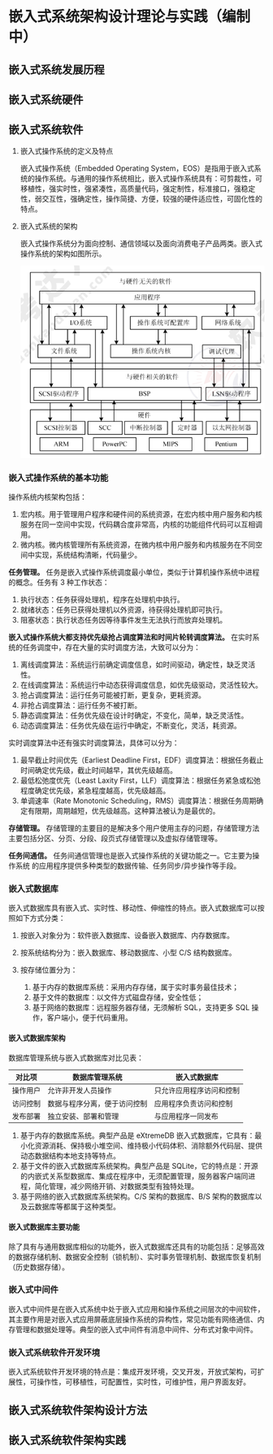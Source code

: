 # 嵌入式系统架构设计理论与实践（编制中）

## 嵌入式系统发展历程

## 嵌入式系统硬件

## 嵌入式系统软件

1. 嵌入式操作系统的定义及特点

    嵌入式操作系统（Embedded Operating System，EOS）是指用于嵌入式系统的操作系统。与通用的操作系统相比，嵌入式操作系统具有：可剪裁性，可移植性，强实时性，强紧凑性，高质量代码，强定制性，标准接口，强稳定性，弱交互性，强确定性，操作简捷、方便，较强的硬件适应性，可固化性的特点。

2. 嵌入式系统的架构

    嵌入式操作系统分为面向控制、通信领域以及面向消费电子产品两类。嵌入式操作系统的架构如图所示。

    ![嵌入式操作系统的架构](images/image-10.png)

### 嵌入式操作系统的基本功能

操作系统内核架构包括：

1. 宏内核。用于管理用户程序和硬件间的系统资源，在宏内核中用户服务和内核服务在同一空间中实现，代码耦合度非常高，内核的功能组件代码可以互相调用。
2. 微内核。微内核管理所有系统资源，在微内核中用户服务和内核服务在不同空间中实现，系统结构清晰，代码量少。

**任务管理。** 任务是嵌入式操作系统调度最小单位，类似于计算机操作系统中进程的概念。任务有 3 种工作状态：

1. 执行状态：任务获得处理机，程序在处理机中执行。
2. 就绪状态：任务已获得处理机以外资源，待获得处理机即可执行。
3. 阻塞状态：执行状态任务因等待事件发生无法执行而放弃处理机。

**嵌入式操作系统大都支持优先级抢占调度算法和时间片轮转调度算法。** 在实时系统的任务调度中，存在大量的实时调度方法，大致可以分为：

1. 离线调度算法：系统运行前确定调度信息，如时间驱动，确定性，缺乏灵活性。
2. 在线调度算法：系统运行中动态获得调度信息，如优先级驱动，灵活性较大。
3. 抢占调度算法：运行任务可能被打断，更复杂，更耗资源。
4. 非抢占调度算法：运行任务不被打断。
5. 静态调度算法：任务优先级在设计时确定，不变化，简单，缺乏灵活性。
6. 动态调度算法：任务优先级在运行中确定，不断变化，灵活，耗资源。

实时调度算法中还有强实时调度算法，具体可以分为：

1. 最早截止时间优先（Earliest Deadline First，EDF）调度算法：根据任务截止时间确定优先级，截止时间越早，其优先级越高。
2. 最低松弛度优先（Least Laxity First，LLF）调度算法：根据任务紧急或松弛程度确定优先级，紧急程度越高，优先级越高。
3. 单调速率（Rate Monotonic Scheduling，RMS）调度算法：根据任务周期确定有限期，周期越短，优先级越高。这种算法被认为是最优的。

**存储管理。** 存储管理的主要目的是解决多个用户使用主存的问题，存储管理方法主要包括分区、分页、分段、段页式存储管理以及虚拟存储管理等。

**任务间通信。** 任务间通信管理也是嵌入式操作系统的关键功能之一。它主要为操作系统
的应用程序提供多种类型的数据传输、任务同步/异步操作等手段。

### 嵌入式数据库

嵌入式数据库具有嵌入式、实时性、移动性、伸缩性的特点。嵌入式数据库可以按照如下方式分类：

1. 按嵌入对象分为：软件嵌入数据库、设备嵌入数据库、内存数据库。
2. 按系统结构分为：嵌入数据库、移动数据库、小型 C/S 结构数据库。
3. 按存储位置分为：

      1. 基于内存的数据库系统：采用内存存储，属于实时事务最佳技术；
      2. 基于文件的数据库：以文件方式磁盘存储，安全性低；
      3. 基于网络的数据库：远程服务器存储，无须解析 SQL，支持更多 SQL 操作，客户端小，便于代码重用。

#### 嵌入式数据库架构

数据库管理系统与嵌入式数据库对比见表：

| 对比项     | 数据库管理系统               | 嵌入式数据库              |
|------------|------------------------------|---------------------------|
| 操作用户   | 允许非开发人员操作            | 只允许应用程序访问和控制  |
| 访问控制   | 数据与程序分离，便于访问控制 | 应用程序负责访问和控制    |
| 发布部署   | 独立安装、部署和管理          | 与应用程序一同发布        |


1. 基于内存的数据库系统。典型产品是 eXtremeDB 嵌入式数据库，它具有：最小化资源消耗、保持极小堆空间、维持极小代码体积、消除额外代码层、提供动态数据结构本地支持等特点。
2. 基于文件的嵌入式数据库系统架构。典型产品是 SQLite，它的特点是：开源的内嵌式关系型数据库、集成在程序中，无须配置管理，服务器客户端同进程，简化管理，减少网络开销、对数据类型有独特处理。
3. 基于网络的嵌入式数据库系统架构。C/S 架构的数据库、B/S 架构的数据库以及云数据库等都属于这种类型。

#### 嵌入式数据库主要功能

除了具有与通用数据库相似的功能外，嵌入式数据库还具有的功能包括：足够高效的数据存储机制、数据安全控制（锁机制）、实时事务管理机制、数据库恢复机制（历史数据存储）。

### 嵌入式中间件

嵌入式中间件是在嵌入式系统中处于嵌入式应用和操作系统之间层次的中间软件，其主要作用是对嵌入式应用屏蔽底层操作系统的异构性，常见功能有网络通信、内存管理和数据处理等。典型的嵌入式中间件有消息中间件、分布式对象中间件。

### 嵌入式系统软件开发环境

嵌入式系统软件开发环境的特点是：集成开发环境，交叉开发，开放式架构，可扩展性，可操作性，可移植性，可配置性，实时性，可维护性，用户界面友好。

## 嵌入式系统软件架构设计方法

## 嵌入式系统软件架构实践